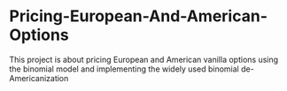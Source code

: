 # Pricing-European-And-American-Options
This project is about pricing European and American vanilla options using the binomial model and implementing the widely used binomial de-Americanization
